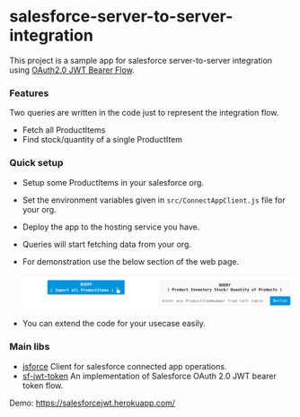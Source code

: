 # salesforce-server-to-server-integration

This project is a sample app for salesforce server-to-server integration using [OAuth2.0 JWT Bearer Flow](https://help.salesforce.com/articleView?id=sf.remoteaccess_oauth_jwt_flow.htm&type=5).

### Features

Two queries are written in the code just to represent the integration flow.

- Fetch all ProductItems
- Find stock/quantity of a single ProductItem

### Quick setup

- Setup some ProductItems in your salesforce org.
- Set the environment variables given in `src/ConnectAppClient.js` file for your org.
- Deploy the app to the hosting service you have.
- Queries will start fetching data from your org.
- For demonstration use the below section of the web page.  

  ![demonstration](https://raw.githubusercontent.com/afraz-khan/salesforce-integration/main/public/images/bottom.png)

- You can extend the code for your usecase easily.

### Main libs

- [jsforce](https://jsforce.github.io/)
  Client for salesforce connected app operations.
- [sf-jwt-token](https://www.npmjs.com/package/sf-jwt-token)
  An implementation of Salesforce OAuth 2.0 JWT bearer token flow.

Demo: https://salesforcejwt.herokuapp.com/
